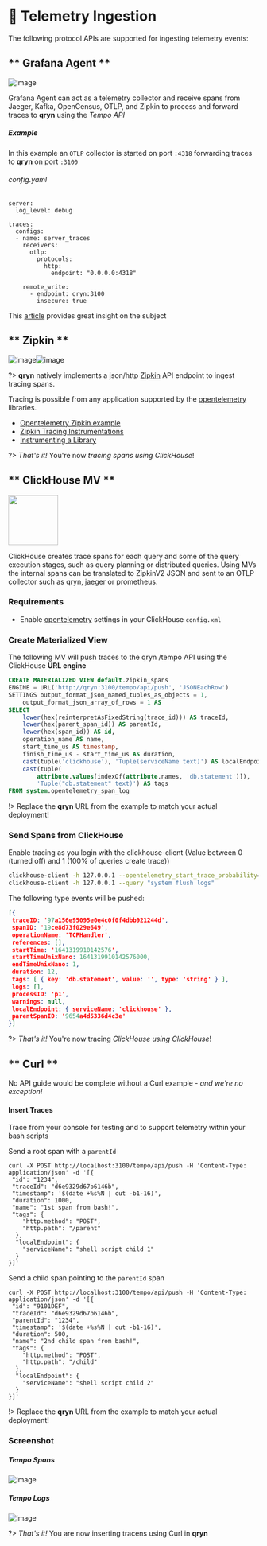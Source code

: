# 🔻 Telemetry Ingestion

The following protocol APIs are supported for ingesting telemetry events:

<!-- tabs:start -->
## ** Grafana Agent **

<a id=grafana name=grafana></a>

![image](https://user-images.githubusercontent.com/1423657/184496222-ca95d80c-906f-4c77-a963-86f0b27a56b0.png ':size=100')

Grafana Agent can act as a telemetry collector and receive spans from Jaeger, Kafka, OpenCensus, OTLP, and Zipkin to process and forward traces to **qryn** using the _Tempo API_

##### Example
In this example an `OTLP` collector is started on port `:4318` forwarding traces to **qryn** on port `:3100`
###### config.yaml
```
server:
  log_level: debug

traces:
  configs:
  - name: server_traces
    receivers:
      otlp:
        protocols:
          http:
            endpoint: "0.0.0.0:4318"

    remote_write:
      - endpoint: qryn:3100
        insecure: true
```

This [article](https://grafana.com/blog/2020/11/17/tracing-with-the-grafana-cloud-agent-and-grafana-tempo/) provides great insight on the subject


## ** Zipkin **

<a id=zipkin name=zipkin></a>

![image](https://user-images.githubusercontent.com/1423657/184494381-15d20f5d-3d52-411b-9064-dfd2ccea7c1c.png ':size=100')![image](https://user-images.githubusercontent.com/1423657/184494438-17d7ceb0-a62a-4819-9b1c-43d7f0baf802.png ':size=100')


?> **qryn** natively implements a json/http [Zipkin](https://zipkin.io/) API endpoint to ingest tracing spans.

Tracing is possible from any application supported by the [opentelemetry](https://github.com/open-telemetry) libraries.

- [Opentelemetry Zipkin example](https://github.com/open-telemetry/opentelemetry-js/tree/main/examples/opentelemetry-web/examples/zipkin)
- [Zipkin Tracing Instrumentations](https://zipkin.io/pages/tracers_instrumentation.html)
- [Instrumenting a Library](https://zipkin.io/pages/instrumenting.html)

?> _That's it!_ You're now _tracing spans using ClickHouse_! 


## ** ClickHouse MV **

<a id=clickhouse name=clickhouse></a>

<img src="https://avatars.githubusercontent.com/u/54801242?s=200&v=4" width=100 />

ClickHouse creates trace spans for each query and some of the query execution stages, such as query planning or distributed queries.
Using MVs the internal spans can be translated to ZipkinV2 JSON and sent to an OTLP collector such as qryn, jaeger or prometheus.

### Requirements
- Enable [opentelemetry](https://clickhouse.com/docs/en/operations/opentelemetry/) settings in your ClickHouse `config.xml`


### Create Materialized View

The following MV will push traces to the qryn /tempo API using the ClickHouse **URL engine**
```sql
CREATE MATERIALIZED VIEW default.zipkin_spans
ENGINE = URL('http://qryn:3100/tempo/api/push', 'JSONEachRow')
SETTINGS output_format_json_named_tuples_as_objects = 1,
    output_format_json_array_of_rows = 1 AS
SELECT
    lower(hex(reinterpretAsFixedString(trace_id))) AS traceId,
    lower(hex(parent_span_id)) AS parentId,
    lower(hex(span_id)) AS id,
    operation_name AS name,
    start_time_us AS timestamp,
    finish_time_us - start_time_us AS duration,
    cast(tuple('clickhouse'), 'Tuple(serviceName text)') AS localEndpoint,
    cast(tuple(
        attribute.values[indexOf(attribute.names, 'db.statement')]),
        'Tuple("db.statement" text)') AS tags
FROM system.opentelemetry_span_log
```

!> Replace the **qryn** URL from the example to match your actual deployment!


### Send Spans from ClickHouse

Enable tracing as you login with the clickhouse-client (Value between 0 (turned off) and 1 (100% of queries create trace))
```bash
clickhouse-client -h 127.0.0.1 --opentelemetry_start_trace_probability=0.1 --query_id "a0c9f73a1c684e0ce66333477a3841bf-200" --query "select 1"
clickhouse-client -h 127.0.0.1 --query "system flush logs"

```

The following type events will be pushed:
```json
[{
 traceID: '97a156e95095e0e4c0f0f4dbb921244d',
 spanID: '19ce8d73f029e649',
 operationName: 'TCPHandler',
 references: [],
 startTime: '1641319910142576',
 startTimeUnixNano: 1641319910142576000,
 endTimeUnixNano: 1,
 duration: 12,
 tags: [ { key: 'db.statement', value: '', type: 'string' } ],
 logs: [],
 processID: 'p1',
 warnings: null,
 localEndpoint: { serviceName: 'clickhouse' },
 parentSpanID: '9654a4d5336d4c3e'
}]
```

?> _That's it!_ You're now tracing _ClickHouse using ClickHouse_! 


## ** Curl **

No API guide would be complete without a Curl example - _and we're no exception!_


#### Insert Traces

Trace from your console for testing and to support telemetry within your bash scripts


Send a root span with a `parentId`
```
curl -X POST http://localhost:3100/tempo/api/push -H 'Content-Type: application/json' -d '[{
 "id": "1234",
 "traceId": "d6e9329d67b6146b",
 "timestamp": '$(date +%s%N | cut -b1-16)',
 "duration": 1000,
 "name": "1st span from bash!",
 "tags": {
    "http.method": "POST",
    "http.path": "/parent"
  },
  "localEndpoint": {
    "serviceName": "shell script child 1"
  }
}]'
```

Send a child span pointing to the `parentId` span
```
curl -X POST http://localhost:3100/tempo/api/push -H 'Content-Type: application/json' -d '[{
 "id": "9101DEF",
 "traceId": "d6e9329d67b6146b",
 "parentId": "1234",
 "timestamp": '$(date +%s%N | cut -b1-16)',
 "duration": 500,
 "name": "2nd child span from bash!",
 "tags": {
    "http.method": "POST",
    "http.path": "/child"
  },
  "localEndpoint": {
    "serviceName": "shell script child 2"
  }
}]'
```

!> Replace the **qryn** URL from the example to match your actual deployment!

### Screenshot
##### Tempo Spans
![image](https://user-images.githubusercontent.com/1423657/147878090-a7630467-433e-4912-a439-602ce719c21d.png)
##### Tempo Logs
![image](https://user-images.githubusercontent.com/1423657/147878505-4136912b-e8b4-492d-b98f-7137dfeee015.png)



?> _That's it!_ You are now inserting tracens using Curl in **qryn**

<!-- tabs:end -->
